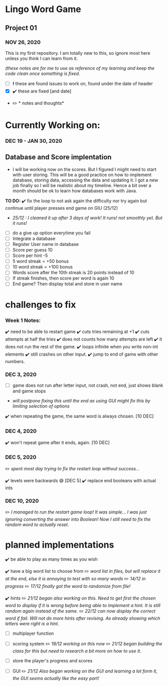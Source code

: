  # Lingo Word Game
 ## Project 01
 ### NOV 26, 2020

This is my first repository. I am totally new to this, so ignore most here unless you think I can learn from it.


*(these notes are for me to use as reference of my learning and keep the code clean once something is fixed.*
- [ ] :heavy_exclamation_mark: these are found issues to work on, found under the date of header
- [x] :heavy_check_mark: these are fixed [and date]
- :pencil2: * notes and thoughts*

# Currently Working on:
### DEC 19 - JAN 30, 2020
## Database and Score implentation
- I will be working now on the scores. But I figured I might need to start with user storing. This will be a good practice on how to implement database, storing data, accessing the data and updating it. I got a new job finally so I will be realistic about my timeline. Hence a bit over a month should be ok to learn how databases work with Java.

**TO DO:**
:heavy_check_mark: fix the loop to not ask again the difficulty nor try again but continue until player presses end game on GIU (25/12)
- *25/12 : I cleaned it up after 3 days of work! It runs! not smoothly yet. But it runs!*
- [ ] do a give up option everytime you fail 
- [ ] Integrate a database 
- [ ] Register User name in database 
- [ ] Score per guess 10 
- [ ] Score per hint -5
- [ ] 5 word streak = +50 bonus
- [ ] 10 word streak = +100 bonus
- [ ] Words score after the 10th streak is 20 points instead of 10
- [ ] If streak finishes, then score per word is again 10
- [ ] End game? Then display total and store in user name

# challenges to fix
### Week 1 Notes:

:heavy_check_mark: need to be able to restart game
:heavy_check_mark: cuts tries remaining at +1
:heavy_check_mark: cuts attempts at half the tries
:heavy_check_mark: does not counts how many attempts are left
:heavy_check_mark: it does not run the rest of the game.
:heavy_check_mark: loops infinite when you write non-int elements
:heavy_check_mark: still crashes on other input.
:heavy_check_mark: jump to end of game with other numbers.

### DEC 3, 2020
- [ ] game does not run after letter input, not crash, not end, just shows blank and game stops
- *will postpone fixing this until the end as using GUI might fix this by limiting selection of options*

:heavy_check_mark: when repeating the game, the same word is always chosen. [10 DEC]

### DEC 4, 2020
:heavy_check_mark: won't repeat game after it ends, again. [10 DEC]

### DEC 5, 2020
:pencil2: *spent most day trying to fix the restart loop without success...*

:heavy_check_mark: levels were backwards :sweat_smile: [DEC 5]
:heavy_check_mark: replace end booleans with actual ints

### DEC 10, 2020
:pencil2: *I managed to run the restart game loop! It was simple... I was just ignoring converting the answer into Boolean! Now I still need to fix the random word to actually reset.*



# planned implementations
:heavy_check_mark: be able to play as many times as you wish

:heavy_check_mark: have a big word list to choose from
:pencil2: *word list in files, but will replace it at the end, else it is annoying to test with so many words*
:pencil2: *14/12 in progress*
:pencil2: *17/12 finally got the word to randomize from file!*

:heavy_check_mark: hints
:pencil2: *21/12 began also working on this. Need to get first the chosen word to display if it is wrong before being able to implement a hint. It is still random again instead of the same.* 
:pencil2: *22/12 can now display the correct word if fail. Will not do more hints after revising. As already showing which letters were right is a hint.*

- [ ] multiplayer function

- [ ] scoring system 
:pencil2: *19/12 working on this now*
:pencil2: *21/12 began building the class for this but need to research a bit more on how to use it.*

- [ ] store the player's progress and scores

- [ ] GUI
:pencil2: *21/12 Also began working on the GUI and learning a lot form it, the GUI seems actually like the easy part!*
